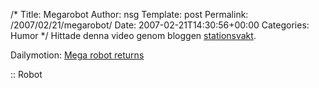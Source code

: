 /*
 Title: Megarobot
 Author: nsg
 Template: post
 Permalink: /2007/02/21/megarobot/
 Date: 2007-02-21T14:30:56+00:00
 Categories: Humor
*/
Hittade denna video genom bloggen [stationsvakt][1].

  
Dailymotion: [Mega robot returns][2]

:: Robot

<small></small>

 [1]: http://stationsvakt.blogspot.com/2007/02/lite-film.html
 [2]: http://www.dailymotion.com/video/x19fte_mega-robot-returns
